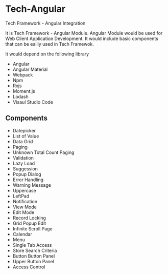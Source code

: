 # Tech-Angular
Tech Framework - Angular Integration

It is Tech Framework - Angular Module. Angular Module would be used for Web Client Application Development. It would include basic components that can be eailly used in Tech Framewok.

It would depend on the following library
* Angular
* Angular Material
* Webpack
* Npm
* Rxjs
* Moment.js
* Lodash
* Visaul Studio Code

## Components
* Datepicker
* List of Value
* Data Grid
* Paging
* Unknown Total Count Paging
* Validation
* Lazy Load
* Suggession
* Popup Dialog
* Error Handling
* Warning Message
* Uppercase
* LeftPad
* Notification
* View Mode
* Edit Mode
* Record Locking
* Grid Popup Edit
* Infinite Scroll Page
* Calendar
* Menu
* Single Tab Access
* Store Search Criteria 
* Button Button Panel
* Upper Button Panel
* Access Control

